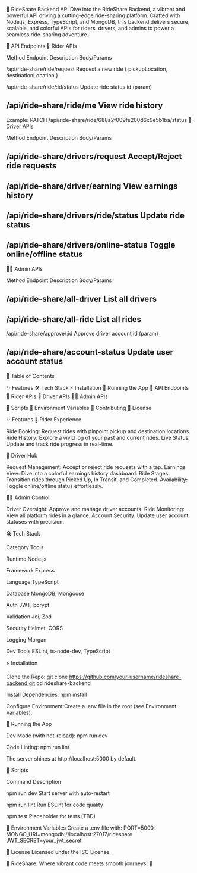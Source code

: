 🌈 RideShare Backend API
Dive into the RideShare Backend, a vibrant and powerful API driving a cutting-edge ride-sharing platform. Crafted with Node.js, Express, TypeScript, and MongoDB, this backend delivers secure, scalable, and colorful APIs for riders, drivers, and admins to power a seamless ride-sharing adventure.

  
  
🎨 API Endpoints
🚴 Rider APIs



Method
Endpoint
Description
Body/Params




/api/ride-share/ride/request
Request a new ride
{ pickupLocation, destinationLocation }



/api/ride-share/ride/:id/status
Update ride status
id (param)



/api/ride-share/ride/me
View ride history
-


Example: PATCH /api/ride-share/ride/688a2f009fe200d6c9e5b1ba/status
🚖 Driver APIs



Method
Endpoint
Description
Body/Params




/api/ride-share/drivers/request
Accept/Reject ride requests
-



/api/ride-share/driver/earning
View earnings history
-



/api/ride-share/drivers/ride/status
Update ride status
-



/api/ride-share/drivers/online-status
Toggle online/offline status
-


🧑‍💼 Admin APIs



Method
Endpoint
Description
Body/Params




/api/ride-share/all-driver
List all drivers
-



/api/ride-share/all-ride
List all rides
-



/api/ride-share/approve/:id
Approve driver account
id (param)



/api/ride-share/account-status
Update user account status
-
  
  



📖 Table of Contents

✨ Features
🛠 Tech Stack
⚡ Installation
🚀 Running the App
🎨 API Endpoints
🚴 Rider APIs
🚖 Driver APIs
🧑‍💼 Admin APIs


📜 Scripts
🔐 Environment Variables
🤝 Contributing
📄 License


✨ Features
🚴 Rider Experience

Ride Booking: Request rides with pinpoint pickup and destination locations.
Ride History: Explore a vivid log of your past and current rides.
Live Status: Update and track ride progress in real-time.

🚖 Driver Hub

Request Management: Accept or reject ride requests with a tap.
Earnings View: Dive into a colorful earnings history dashboard.
Ride Stages: Transition rides through Picked Up, In Transit, and Completed.
Availability: Toggle online/offline status effortlessly.

🧑‍💼 Admin Control

Driver Oversight: Approve and manage driver accounts.
Ride Monitoring: View all platform rides in a glance.
Account Security: Update user account statuses with precision.


🛠 Tech Stack



Category
Tools



Runtime
Node.js


Framework
Express


Language
TypeScript


Database
MongoDB, Mongoose


Auth
JWT, bcrypt


Validation
Joi, Zod


Security
Helmet, CORS


Logging
Morgan


Dev Tools
ESLint, ts-node-dev, TypeScript



⚡ Installation

Clone the Repo:
git clone https://github.com/your-username/rideshare-backend.git
cd rideshare-backend


Install Dependencies:
npm install


Configure Environment:Create a .env file in the root (see Environment Variables).



🚀 Running the App

Dev Mode (with hot-reload):
npm run dev


Code Linting:
npm run lint



The server shines at http://localhost:5000 by default.




📜 Scripts



Command
Description



npm run dev
Start server with auto-restart


npm run lint
Run ESLint for code quality


npm test
Placeholder for tests (TBD)



🔐 Environment Variables
Create a .env file with:
PORT=5000
MONGO_URI=mongodb://localhost:27017/rideshare
JWT_SECRET=your_jwt_secret





📄 License
Licensed under the ISC License.


  🌟 RideShare: Where vibrant code meets smooth journeys! 🚗
